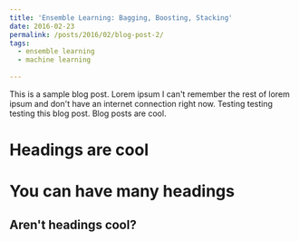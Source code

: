 ```yaml
---
title: 'Ensemble Learning: Bagging, Boosting, Stacking'
date: 2016-02-23
permalink: /posts/2016/02/blog-post-2/
tags:
  - ensemble learning
  - machine learning
  
---
```


This is a sample blog post. Lorem ipsum I can't remember the rest of lorem ipsum and don't have an internet connection right now. Testing testing testing this blog post. Blog posts are cool.

Headings are cool
======

You can have many headings
======

Aren't headings cool?
------